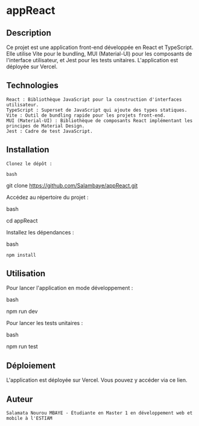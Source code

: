 # appReact

## Description

Ce projet est une application front-end développée en React et TypeScript. Elle utilise Vite pour le bundling, MUI (Material-UI) pour les composants de l'interface utilisateur, et Jest pour les tests unitaires. L'application est déployée sur Vercel.

## Technologies

    React : Bibliothèque JavaScript pour la construction d'interfaces utilisateur.
    TypeScript : Superset de JavaScript qui ajoute des types statiques.
    Vite : Outil de bundling rapide pour les projets front-end.
    MUI (Material-UI) : Bibliothèque de composants React implémentant les principes de Material Design.
    Jest : Cadre de test JavaScript.

## Installation

    Clonez le dépôt :

    bash

git clone https://github.com/Salambaye/appReact.git

Accédez au répertoire du projet :

bash

cd appReact

Installez les dépendances :

bash

    npm install

## Utilisation

Pour lancer l'application en mode développement :

bash

npm run dev

Pour lancer les tests unitaires :

bash

npm run test

## Déploiement

L'application est déployée sur Vercel. Vous pouvez y accéder via ce lien.

## Auteur

    Salamata Nourou MBAYE - Étudiante en Master 1 en développement web et mobile à l'ESTIAM
